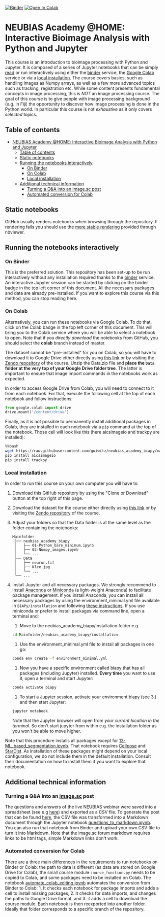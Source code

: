 [![Binder](https://mybinder.org/badge_logo.svg)](https://mybinder.org/v2/gh/guiwitz/neubias_academy_biapy/06abde81d4ccd0b13d2a07f8f33c811be67ff1bc)
[![Open In Colab](https://colab.research.google.com/assets/colab-badge.svg)](https://colab.research.google.com/github/guiwitz/neubias_academy_biapy/blob/colab)

# NEUBIAS Academy @HOME: Interactive Bioimage Analysis with Python and Jupyter

This course is an introduction to bioimage processing with Python and Jupyter. It is composed of a series of Jupyter notebooks that can be simply [read](https://nbviewer.jupyter.org/github/guiwitz/neubias_academy_biapy/tree/master/) or run interactively using either the [binder](#On-Binder) service, the [Google Colab](#On-Colab) service or via a [local installation](#Local-installation). The course covers basics, such as handling images as Numpy arrays, as well as a few more advanced topics such as tracking, registration etc. While some content presents fundamental concepts in image processing, this is *NOT* an image processing course. The goal of this course is to give people with image processing background (e.g. in Fiji) the opportunity to discover how image processing is done in the Python world. In particular this course is not *exhaustive* as it only covers *selected* topics.

## Table of contents

- [NEUBIAS Academy @HOME: Interactive Bioimage Analysis with Python and Jupyter](#neubias-academy-home-interactive-bioimage-analysis-with-python-and-jupyter)
  - [Table of contents](#table-of-contents)
  - [Static notebooks](#static-notebooks)
  - [Running the notebooks interactively](#running-the-notebooks-interactively)
    - [On Binder](#on-binder)
    - [On Colab](#on-colab)
    - [Local installation](#local-installation)
  - [Additional technical information](#additional-technical-information)
    - [Turning a Q&A into an image.sc post](#turning-a-qa-into-an-imagesc-post)
    - [Automated conversion for Colab](#automated-conversion-for-colab)

## Static notebooks

GitHub usually renders notebooks when browsing through the repository. If rendering fails you should use the [more stable rendering](https://nbviewer.jupyter.org/github/guiwitz/neubias_academy_biapy/tree/master/) provided through nbviewer.

## Running the notebooks interactively

### On Binder

This is the preferred solution. This repository has been set-up to be run interactively without any installation required thanks to the [binder](https://mybinder.org/) service. An interactive Jupyter session can be started by clicking on the binder badge in the top left corner of this document. All the necessary packages and data are already pre-installed. If you want to explore this course via this method, you can stop reading here.

### On Colab

Alternatively, you can run these notebooks via Google Colab. To do that, click on the Colab badge in the top left corner of this document. This will bring you to the Colab service where you will be able to select a notebook to open. Note that if you *directly download* the notebooks from GitHub, you should select the **colab** branch instead of master.

The dataset cannot be "pre-installed" for you on Colab, so you will have to download it to Google Drive either directly using [this link](https://zenodo.org/record/3856637/files/Data.zip?download=1) or by visiting the [Zendo repository](https://zenodo.org/record/3856637) of the course. Unzip the Data.zip file and **place the ```Data``` folder at the very top of your Google Drive folder tree**. The latter is important to ensure that image import commands in the notebooks work as expected.

In order to access Google Drive from Colab, you will need to connect to it from each notebook. For that, execute the following cell at the top of each notebook and follow instructions:

```python
from google.colab import drive
drive.mount('/content/drive')
```

Finally, as it is not possible to permanently install additional packages in Colab, they are installed in each notebook via a ```pip``` command at the top of the notebook. Those cell will look like this (here aicsimageio and trackpy are installed):

```bash
%%bash
wget https://raw.githubusercontent.com/guiwitz/neubias_academy_biapy/master/course_functions.py
pip install aicsimageio
pip install trackpy
```


### Local installation

In order to run this course on your own computer you will have to:

1. Download this GitHub repository by using the "Clone or Download" button at the top right of this page.
2. Download the dataset for the course either directly using [this link](https://zenodo.org/record/3856637/files/Data.zip?download=1) or by visiting the [Zendo repository](https://zenodo.org/record/3856637) of the course.
3. Adjust your folders so that the Data folder is at the same level as the folder containing the notebooks:
   ```
   Mainfolder
    ├── neubias_academy_biapy
    │   ├── 01-Python_bare_minimum.ipynb
    │   ├── 02-Numpy_images.ipynb
    │   └── ...
    ├── Data
    │   ├── neuron.tif
    │   ├── Klee.jpg
    │   └── ...
    └── ...
    ```
4. Install Jupyter and all necessary packages. We strongly recommend to install [Anaconda](https://docs.anaconda.com/anaconda/install/) or [Miniconda](https://docs.conda.io/en/latest/miniconda.html) (a light-weight Anaconda) to facilitate package management. If you install Anaconda, you can install all necessary packages by using the environment_minimal.yml file available in ```BIAPy/installation``` and following [these instructions](https://docs.anaconda.com/anaconda/navigator/tutorials/manage-environments/#importing-an-environment). If you use miniconda or prefer to install packages via command line, open a terminal and:
   
   1. Move to the neubias_academy_biapy/installation folder e.g.
   ```bash
   cd Mainfolder/neubias_academy_biapy/installation
   ```
   1. Use the environment_minimal.yml file to install all packages in one go:
   ```bash
   conda env create -f environment_minimal.yml
   ```
   1. Now you have a specific environment called biapy that has all packages (including Jupyter) installed. **Every time** you want to use it, open a terminal and start Jupyter:
   ```bash
   conda activate biapy
   ```
   1. To start a Jupyter session, activate your environment biapy (see 3.) and then start Jupyter:
   ```bash
   jupyter notebook
   ```
   Note that the Jupyter browser will open from *your current location in the terminal*. So don't start jupyter from within e.g. the installation folder as you won't be able to move higher.

Note that this procedure installs all packages *except* for [13-ML_based_segmentation.ipynb](13-ML_based_segmentation.ipynb). That notebook requires [Cellpose](https://github.com/mouseland/cellpose) and [StarDist](https://github.com/mpicbg-csbd/stardist). As installation of these packages might depend on your local configuration, we do not include them in the default installation. Consult their documentation on how to install them if you want to explore that notebook.

## Additional technical information

### Turning a Q&A into an [image.sc](https://forum.image.sc/) post

The questions and answers of the live NEUBIAS webinar were saved into a spreadsheet (see e.g [here](https://docs.google.com/spreadsheets/d/1aL77bMOsQeYoWBA8_jZx_mu13KeL_bgJHNVMOWPHHHA/edit?usp=sharing)) and exported as a CSV file. To generate the post that can be found [here](https://forum.image.sc/t/neubias-academy-home-webinar-interactive-bioimage-analysis-with-python-and-jupyter-questions-answers/37596), the CSV file was transformed into a Markdown document through the Jupyter notebook [questions_to_markdown.ipynb](utils/questions_to_markdown.ipynb). You can also run that notebook from Binder and upload your own CSV file to turn it into Markdown. Note that the image.sc forum markdown requires links to be html tags, simple Markdown links don't work.

### Automated conversion for Colab

There are a three main differences in the requirements to run notebooks on Binder or Colab: the path to data is different (as data are stored on Google Drive for Colab), the small course module ```course_function.py``` needs to be copied to Colab, and some packages need to be installed on Colab. The notebook [automate_colab_editing.ipynb](utils/automate_colab_editing.ipynb) automates the conversion from Binder to Colab: 1. It checks each notebook for package imports and adds a cell to install missing packages, 2. it checks for data imports, and changes the paths to Google Drive format, and 3. it adds a cell to download the course module. Each notebook is then reexported into another folder. Ideally that folder corresponds to a specific branch of the repository.

